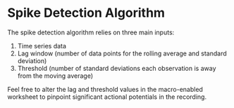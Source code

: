 # Spike Detection Algorithm 

The spike detection algorithm relies on three main inputs: 

1. Time series data
2. Lag window (number of data points for the rolling average and standard deviation)
3. Threshold (number of standard deviations each observation is away from the moving average)

Feel free to alter the lag and threshold values in the macro-enabled worksheet to pinpoint significant actional potentials in the recording.
